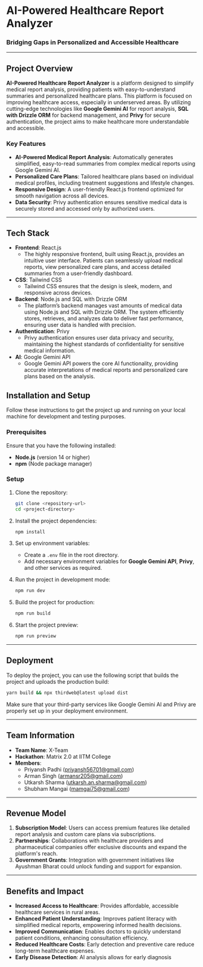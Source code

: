 
# AI-Powered Healthcare Report Analyzer

### Bridging Gaps in Personalized and Accessible Healthcare

---

## Project Overview

**AI-Powered Healthcare Report Analyzer** is a platform designed to simplify medical report analysis, providing patients with easy-to-understand summaries and personalized healthcare plans. This platform is focused on improving healthcare access, especially in underserved areas. By utilizing cutting-edge technologies like **Google Gemini AI** for report analysis, **SQL with Drizzle ORM** for backend management, and **Privy** for secure authentication, the project aims to make healthcare more understandable and accessible.

### Key Features

- **AI-Powered Medical Report Analysis**: Automatically generates simplified, easy-to-read summaries from complex medical reports using Google Gemini AI.
- **Personalized Care Plans**: Tailored healthcare plans based on individual medical profiles, including treatment suggestions and lifestyle changes.
- **Responsive Design**: A user-friendly React.js frontend optimized for smooth navigation across all devices.
- **Data Security**: Privy authentication ensures sensitive medical data is securely stored and accessed only by authorized users.

---

## Tech Stack
- **Frontend**: React.js
  - The highly responsive frontend, built using React.js, provides an intuitive user interface. Patients can seamlessly upload medical reports, view personalized care plans, and access detailed summaries from a user-friendly dashboard.
- **CSS**: Tailwind CSS
  - Tailwind CSS ensures that the design is sleek, modern, and responsive across devices.
- **Backend**: Node.js and SQL with Drizzle ORM
  - The platform’s backend manages vast amounts of medical data using Node.js and SQL with Drizzle ORM. The system efficiently stores, retrieves, and analyzes data to deliver fast performance, ensuring user data is handled with precision.
- **Authentication**: Privy
  - Privy authentication ensures user data privacy and security, maintaining the highest standards of confidentiality for sensitive medical information.
- **AI**: Google Gemini API
  - Google Gemini API powers the core AI functionality, providing accurate interpretations of medical reports and personalized care plans based on the analysis.


## Installation and Setup

Follow these instructions to get the project up and running on your local machine for development and testing purposes.

### Prerequisites

Ensure that you have the following installed:
- **Node.js** (version 14 or higher)
- **npm** (Node package manager)

### Setup

1. Clone the repository:

   ```bash
   git clone <repository-url>
   cd <project-directory>
   ```

2. Install the project dependencies:

   ```bash
   npm install
   ```

3. Set up environment variables:

   - Create a `.env` file in the root directory.
   - Add necessary environment variables for **Google Gemini API**, **Privy**, and other services as required.

4. Run the project in development mode:

   ```bash
   npm run dev
   ```

5. Build the project for production:

   ```bash
   npm run build
   ```

6. Start the project preview:

   ```bash
   npm run preview
   ```

---

## Deployment

To deploy the project, you can use the following script that builds the project and uploads the production build:

```bash
yarn build && npx thirdweb@latest upload dist
```

Make sure that your third-party services like Google Gemini AI and Privy are properly set up in your deployment environment.

---

## Team Information

- **Team Name**: X-Team
- **Hackathon**: Matrix 2.0 at IITM College
- **Members**:
  - Priyansh Padhi (priyansh56701@gmail.com)
  - Arman Singh (armansr205@gmail.com)
  - Utkarsh Sharma (utkarsh.an.sharma@gmail.com)
  - Shubham Mangai (mamgai75@gmail.com)

---

## Revenue Model

1. **Subscription Model**: Users can access premium features like detailed report analysis and custom care plans via subscriptions.
2. **Partnerships**: Collaborations with healthcare providers and pharmaceutical companies offer exclusive discounts and expand the platform's reach.
3. **Government Grants**: Integration with government initiatives like Ayushman Bharat could unlock funding and support for expansion.

---

## Benefits and Impact

- **Increased Access to Healthcare**: Provides affordable, accessible healthcare services in rural areas.
- **Enhanced Patient Understanding**: Improves patient literacy with simplified medical reports, empowering informed health decisions.
- **Improved Communication**: Enables doctors to quickly understand patient conditions, enhancing consultation efficiency.
- **Reduced Healthcare Costs**: Early detection and preventive care reduce long-term healthcare expenses.
- **Early Disease Detection**: AI analysis allows for early diagnosis
